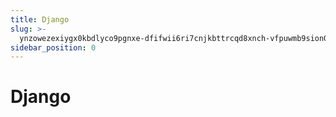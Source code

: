 ```yaml
---
title: Django
slug: >-
  ynzowezexiygx0kbdlyco9pgnxe-dfifwii6ri7cnjkbttrcqd8xnch-vfpuwmb9sion01kbbmpcfwbvnfc-lq3zwnuaeigwvvkicclct2jqnzf-rkwjwuozbicaxak9gndcowjynnc-rkwjwu
sidebar_position: 0
---
```



# Django

